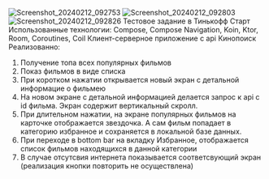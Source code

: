 ![Screenshot_20240212_092753](https://github.com/orlovae/KinoPoisk/assets/24921449/eb7c8150-c139-4519-a339-98c274a385a6)
![Screenshot_20240212_092803](https://github.com/orlovae/KinoPoisk/assets/24921449/c056bccc-a808-4af8-84ff-3bc464df9902)
![Screenshot_20240212_092826](https://github.com/orlovae/KinoPoisk/assets/24921449/d5bfdecf-d441-4d67-a08b-ec4227fe5be3)
Тестовое задание в Тинькофф Старт
Использованные технологии: Compose, Compose Navigation, Koin, Ktor, Room, Coroutines, Coil
Клиент-серверное приложение с api Кинопоиск
Реализованно:
1. Получение топа всех популярных фильмов
2. Показ фильмов в виде списка
3. При коротком нажатии открывается новый экран с детальной информацие о фильмею
4. На новом экране с детальной информацией делается запрос к api с id фильма. Экран содержит вертикальный скролл.
5. При длительном нажатии, на экране популярных фильмов на карточке отображается звездочка. А сам фильм попадает в категорию избранное и сохраняется в локальной базе данных.
6. При переходе в bottom bar на вкладку Избранное, отображается список фильмов находящихся в данной категории
7. В случае отсутсвия интернета показывается соответсвующий экран (реализация кнопки повторить не осуществлена)
   
